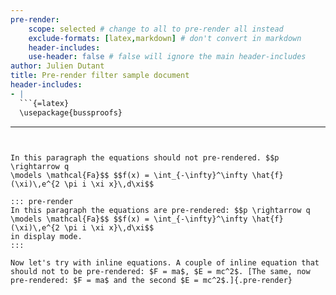 ```yaml
---
pre-render:
    scope: selected # change to all to pre-render all instead
    exclude-formats: [latex,markdown] # don't convert in markdown
    header-includes: 
    use-header: false # false will ignore the main header-includes 
author: Julien Dutant
title: Pre-render filter sample document
header-includes: 
- |
  ```{=latex}
  \usepackage{bussproofs}
  ```
---
```


In this paragraph the equations should not pre-rendered. $$p \rightarrow q 
\models \mathcal{Fa}$$ $$f(x) = \int_{-\infty}^\infty \hat{f}(\xi)\,e^{2 \pi i \xi x}\,d\xi$$

::: pre-render
In this paragraph the equations are pre-rendered: $$p \rightarrow q 
\models \mathcal{Fa}$$ $$f(x) = \int_{-\infty}^\infty \hat{f}(\xi)\,e^{2 \pi i \xi x}\,d\xi$$
in display mode.
:::

Now let's try with inline equations. A couple of inline equation that should not to be pre-rendered: $F = ma$, $E = mc^2$. [The same, now pre-rendered: $F = ma$ and the second $E = mc^2$.]{.pre-render}


